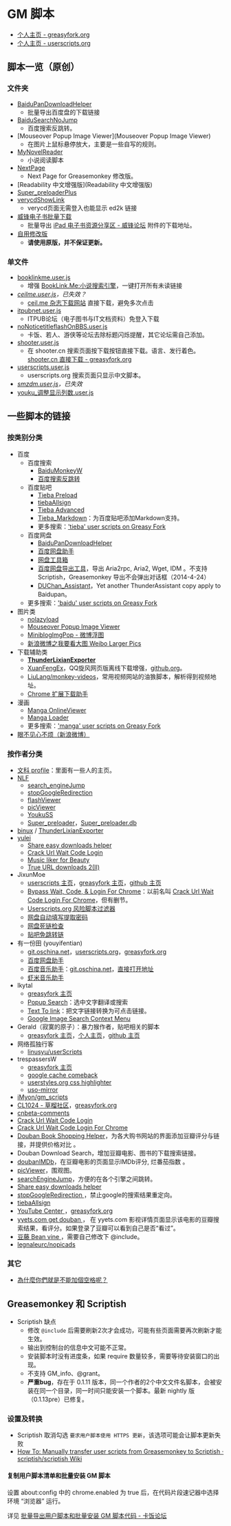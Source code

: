 GM 脚本
========

- [个人主页 - greasyfork.org][0]
- [个人主页 - userscripts.org][1]

脚本一览（原创）
---------------

### 文件夹

- [BaiduPanDownloadHelper](BaiduPanDownloadHelper)
    - 批量导出百度盘的下载链接
- [BaiduSearchNoJump](BaiduSearchNoJump)
	- 百度搜索反跳转。
- [Mouseover Popup Image Viewer](Mouseover Popup Image Viewer)
    - 在图片上鼠标悬停放大，主要是一些自写的规则。
- [MyNovelReader](MyNovelReader)
	- 小说阅读脚本
- [NextPage](NextPage)
	- Next Page for Greasemonkey 修改版。
- [Readability 中文增强版](Readability 中文增强版)
- [Super_preloaderPlus](Super_preloaderPlus)
- [verycdShowLink](verycdShowLink)
    - verycd页面无需登入也能显示 ed2k 链接
- [威锋电子书批量下载](威锋电子书批量下载)
    - 批量导出 [iPad 电子书资源分享区 - 威锋论坛][] 附件的下载地址。
- [自用修改版](自用修改版)
    - **请使用原版，并不保证更新。**

### 单文件

- [booklinkme.user.js](booklinkme.user.js)
    - 增强 [BookLink.Me:小说搜索引擎][]，一键打开所有未读链接
- *[ceilme.user.js](ceilme.user.js)，已失效？*
    - [ceil.me 杂志下载网站][3] 直接下载，避免多次点击
- [itpubnet.user.js](itpubnet.user.js)
    - ITPUB论坛（电子图书与IT文档资料）免登入下载
- [noNoticetitleflashOnBBS.user.js](noNoticetitleflashOnBBS.user.js)
    - 卡饭、若人、游侠等论坛去除标题闪烁提醒，其它论坛需自己添加。
- [shooter.user.js](shooter.user.js)
    - 在 shooter.cn 搜索页面按下载按钮直接下载。语言、发行着色。[shooter.cn 直接下载 - greasyfork.org][4]
- [userscripts.user.js](userscripts.user.js)
    - userscripts.org 搜索页面只显示中文脚本。
- *[smzdm.user.js](smzdm.user.js)，已失效*
- [youku_调整显示列数.user.js](youku_调整显示列数.user.js)


一些脚本的链接
-------------

### 按类别分类

- 百度
	- 百度搜索
	    - [BaiduMonkeyW][5]
	    - [百度搜索反跳转][6]
	- 百度贴吧
	    - [Tieba Preload][7]
	    - [tiebaAllsign][8]
	    - [Tieba Advanced][9]
	    - [Tieba_Markdown][10]：为百度贴吧添加Markdown支持。
	    - 更多搜索：['tieba' user scripts on Greasy Fork](https://greasyfork.org/scripts/search?q=tieba)
	- 百度网盘
	    - [BaiduPanDownloadHelper][11]
	    - [百度网盘助手][12]
	    - [网盘工具箱][13]
	    - [百度网盘导出工具][14]，导出 Aria2rpc, Aria2, Wget, IDM 。不支持 Scriptish，Greasemonkey 导出不会弹出对话框（2014-4-24）
	    - [DUChan_Assistant][15]，Yet another ThunderAssistant copy apply to Baidupan。
	- 更多搜索：['baidu' user scripts on Greasy Fork](https://greasyfork.org/scripts/search?q=baidu)
- 图片类
    - [nolazyload][16]
    - [Mouseover Popup Image Viewer][17]
    - [MiniblogImgPop - 微博浮图][18]
    - [新浪微博之我要看大图 Weibo Larger Pics][19]
- 下载辅助类
	- **[ThunderLixianExporter][78]**
	- [XuanFengEx](https://greasyfork.org/scripts/354-xuanfengex)，QQ旋风网页版离线下载增强，[github.org](https://github.com/rhyzx/xuanfeng-userscript)。
	- [LiuLang/monkey-videos][65]，常用视频网站的油㺅脚本，解析得到视频地址。
	- [Chrome 扩展下载助手][66]
- 漫画
	- [Manga OnlineViewer](https://greasyfork.org/scripts/1319-manga-onlineviewer)
	- [Manga Loader](https://greasyfork.org/scripts/692-manga-loader)
	- 更多搜索：['manga' user scripts on Greasy Fork](https://greasyfork.org/scripts/search?q=manga)
- [眼不见心不烦（新浪微博）][20]

### 按作者分类

- [文科 profile][21]：里面有一些人的主页。
- [NLF][22]
	- [search_engineJump][23]
	- [stopGoogleRedirection][24]
    - [flashViewer][25]
    - [picViewer][26]
    - [YoukuSS][27]
    - [Super_preloader][28]，[Super_preloader.db][29]
- [binux][30] / [ThunderLixianExporter][31]
- [yulei][32]
    - [Share easy downloads helper][33]
    - [Crack Url Wait Code Login][34]
    - [Music liker for Beauty][35]
    - [True URL downloads 2(Ⅱ)][36]
- JixunMoe
	- [userscripts 主页][37]，[greasyfork 主页][38]，[github 主页][39]
	- [Bypass Wait, Code, & Login For Chrome][40]：以前名叫 [Crack Url Wait Code Login For Chrome][41]，但有删节。
    - [Userscripts.org 风险脚本过滤器][42]
    - [网盘自动填写提取密码][43]
    - [网盘死链检查][44]
    - [贴吧免跳转链][45]
- 有一份田 (youyifentian)
	- [git.oschina.net][46]，[userscripts.org][47]，[greasyfork.org][48]
	- [百度网盘助手][49]
	- [百度音乐助手][50]：[git.oschina.net][51]，[直接打开地址][52]
	- [虾米音乐助手][53]
- lkytal
	- [greasyfork 主页][54]
	- [Popup Search][55]：选中文字翻译或搜索
	- [Text To link][56]：把文字链接转换为可点击链接。
	- [Google Image Search Context Menu][57]
- Gerald（寂寞的原子）：暴力猴作者，贴吧相关的脚本
	- [greasyfork 主页][58]，[个人主页][59]，[github 主页][60]
- 网络孤独行客
	- [linusyu/userScripts](https://github.com/linusyu/userScripts)
- trespassersW
	- [greasyfork 主页][61]
	- [google cache comeback][62]
	- [userstyles.org css highlighter][63]
	- [uso-mirror][64]
- [iMyon/gm_scripts](https://github.com/iMyon/gm_scripts)
- [CL1024 - 草榴社区][67]，[greasyfork.org][68]
- [cnbeta-comments][69]
- [Crack Url Wait Code Login][70]
- [Crack Url Wait Code Login For Chrome][71]
- [Douban Book Shopping Helper][72]，为各大购书网站的界面添加豆瓣评分与链接，并提供价格对比 。
- Douban Download Search，增加豆瓣电影、图书的下载搜索链接。
- [doubanIMDb][73]，在豆瓣电影的页面显示IMDb评分, 烂番茄指数 。
- [picViewer][74]，围观图。
- [searchEngineJump][75]，方便的在各个引擎之间跳转。
- [Share easy downloads helper ][76]
- [stopGoogleRedirection ][77]，禁止google的搜索结果重定向。
- [tiebaAllsign][79]
- [YouTube Center ][80]，[greasyfork.org][81]
- [yyets.com get douban ][82]， 在 yyets.com 影视详情页面显示该电影的豆瓣搜索结果，看评分。如果登录了豆瓣可以看到自己是否“看过”。
- [豆藤 Bean vine ][83]，需要自己修改下 @include。
- [legnaleurc/nopicads][84]

### 其它

- [為什麼你們就是不能加個空格呢？][85]


Greasemonkey 和 Scriptish
-------------------------

- Scriptish 缺点
	- 修改 `@include` 后需要刷新2次才会成功，可能有些页面需要再次刷新才能生效。
	- 输出到控制台的信息中文可能不正常。
	- 安装脚本时没有进度条，如果 require 数量较多，需要等待安装窗口的出现。
	- 不支持 GM_info、@grant。
	- **严重bug**，存在于 0.1.11 版本，同一个作者的2个中文文件名脚本，会被安装在同一个目录，同一时间只能安装一个脚本。最新 nightly 版（0.1.13pre）已修复。

### 设置及转换

- Scriptish 取消勾选 `要求用户脚本使用 HTTPS 更新`，该选项可能会让脚本更新失败
- [How To: Manually transfer user scripts from Greasemonkey to Scriptish · scriptish/scriptish Wiki][86]

#### 复制用户脚本清单和批量安装 GM 脚本

设置 about:config 中的 chrome.enabled 为 true 后，在代码片段速记器中选择环境 “浏览器” 运行。

详见 [批量导出用户脚本和批量安装 GM 脚本代码 - 卡饭论坛](http://bbs.kafan.cn/thread-1747445-1-1.html)


[BookLink.Me:小说搜索引擎]: http://booklink.me/
[iPad 电子书资源分享区 - 威锋论坛]: http://bbs.feng.com/thread-htm-fid-224.html

[0]: https://greasyfork.org/users/145-ywzhaiqi
[1]: http://userscripts.org:8080/users/138842/scripts
[2]: http://userscripts.org:8080/scripts/show/165951
[3]: http://www.ceil.me/
[4]: https://greasyfork.org/scripts/304
[5]: http://userscripts.org/scripts/show/131861
[6]: http://userscripts.org/scripts/show/161812
[7]: http://userscripts.org/scripts/show/423917
[8]: http://userscripts.org/scripts/show/141939
[9]: http://userscripts.org/scripts/show/152918
[10]: https://greasyfork.org/scripts/1921-tieba-markdown
[11]: http://userscripts.org:8080/scripts/show/162138
[12]: https://greasyfork.org/scripts/986-%E7%99%BE%E5%BA%A6%E7%BD%91%E7%9B%98%E5%8A%A9%E6%89%8B
[13]: http://userscripts.org:8080/scripts/show/159911
[14]: http://userscripts.org:8080/scripts/show/178301
[15]: http://userscripts.org:8080/scripts/show/141767
[16]: http://userscripts.org/scripts/show/151249
[17]: http://userscripts.org/scripts/show/109262
[18]: http://userscripts.org/scripts/show/83994
[19]: http://userscripts.org/scripts/show/173273
[20]: https://greasyfork.org/scripts/1708-%E7%9C%BC%E4%B8%8D%E8%A7%81%E5%BF%83%E4%B8%8D%E7%83%A6-%E6%96%B0%E6%B5%AA%E5%BE%AE%E5%8D%9A/
[21]: https://greasyfork.org/users/54-%E6%96%87%E7%A7%91
[22]: http://userscripts.org:8080/users/202260/scripts
[23]: http://userscripts.org:8080/scripts/show/84970
[24]: http://userscripts.org:8080/scripts/show/186798
[25]: http://userscripts.org:8080/scripts/show/187351
[26]: http://userscripts.org:8080/scripts/show/105741
[27]: http://userscripts.org:8080/scripts/show/84972
[28]: http://userscripts.org:8080/scripts/show/84937
[29]: http://userscripts.org:8080/scripts/show/93080
[30]: https://github.com/binux
[31]: https://github.com/binux/ThunderLixianExporter
[32]: http://userscripts.org:8080/users/494707/scripts
[33]: http://userscripts.org:8080/scripts/show/155175
[34]: http://userscripts.org:8080/scripts/show/153190
[35]: http://userscripts.org:8080/scripts/show/161719
[36]: http://userscripts.org:8080/scripts/show/157556
[37]: http://userscripts.org:8080/users/474953/scripts
[38]: https://greasyfork.org/users/44-jixunmoe
[39]: https://github.com/JixunMoe
[40]: https://greasyfork.org/scripts/125-bypass-wait-code-login-for-chrome
[41]: http://userscripts.org:8080/scripts/show/157621
[42]: http://userscripts.org:8080/scripts/show/164600
[43]: https://greasyfork.org/scripts/1002-%E7%BD%91%E7%9B%98%E8%87%AA%E5%8A%A8%E5%A1%AB%E5%86%99%E6%8F%90%E5%8F%96%E5%AF%86%E7%A0%81
[44]: https://greasyfork.org/scripts/1262-%E7%BD%91%E7%9B%98%E6%AD%BB%E9%93%BE%E6%A3%80%E6%9F%A5
[45]: https://greasyfork.org/scripts/126-%E8%B4%B4%E5%90%A7%E5%85%8D%E8%B7%B3%E8%BD%AC%E9%93%BE
[46]: http://git.oschina.net/youyifentian
[47]: http://userscripts.org:8080/users/528225/scripts
[48]: https://greasyfork.org/users/297-%E6%9C%89%E4%B8%80%E4%BB%BD%E7%94%B0
[49]: https://greasyfork.org/scripts/986-%E7%99%BE%E5%BA%A6%E7%BD%91%E7%9B%98%E5%8A%A9%E6%89%8B
[50]: https://greasyfork.org/scripts/483-%E7%99%BE%E5%BA%A6%E9%9F%B3%E4%B9%90%E5%8A%A9%E6%89%8B
[51]: http://git.oschina.net/youyifentian/script_baidumusic
[52]: http://git.oschina.net/youyifentian/script_baidumusic/raw/master/baidumusicscript.js
[53]: https://greasyfork.org/scripts/987-%E8%99%BE%E7%B1%B3%E9%9F%B3%E4%B9%90%E5%8A%A9%E6%89%8B
[54]: https://greasyfork.org/users/152-lkytal
[55]: https://greasyfork.org/scripts/340-popup-search
[56]: https://greasyfork.org/scripts/342-text-to-link
[57]: https://greasyfork.org/scripts/344-google-image-search-context-menu
[58]: https://greasyfork.org/users/48-gerald
[59]: http://geraldl.ml/
[60]: https://github.com/gera2ld
[61]: https://greasyfork.org/users/5-trespassersw
[62]: https://greasyfork.org/scripts/725-google-cache-comeback
[63]: https://greasyfork.org/scripts/41-userstyles-org-css-highlighter
[64]: https://greasyfork.org/scripts/2222-uso-mirror
[65]: https://github.com/LiuLang/monkey-videos
[66]: http://userscripts.org:8080/scripts/show/156472
[67]: http://userscripts.org:8080/scripts/show/151695
[68]: https://greasyfork.org/scripts/1983-cl1024
[69]: http://userscripts.org:8080/scripts/show/152818
[70]: http://userscripts.org:8080/scripts/show/153190
[71]: http://userscripts.org:8080/scripts/show/157621
[72]: http://userscripts.org:8080/scripts/show/172327
[73]: http://userscripts.org:8080/scripts/show/103552
[74]: http://userscripts.org:8080/scripts/show/105741
[75]: http://userscripts.org:8080/scripts/show/84970
[76]: http://userscripts.org:8080/scripts/show/155175
[77]: http://userscripts.org:8080/scripts/show/186798
[78]: http://binux.github.io/ThunderLixianExporter/
[79]: https://greasyfork.org/scripts/152-tiebaallsign
[80]: http://userscripts.org:8080/scripts/show/114002
[81]: https://greasyfork.org/scripts/943-youtube-center
[82]: http://userscripts.org:8080/scripts/show/131503
[83]: http://userscripts.org:8080/scripts/show/49911
[84]: https://github.com/legnaleurc/nopicads
[85]: https://greasyfork.org/scripts/2185-%E7%82%BA%E4%BB%80%E9%BA%BC%E4%BD%A0%E5%80%91%E5%B0%B1%E6%98%AF%E4%B8%8D%E8%83%BD%E5%8A%A0%E5%80%8B%E7%A9%BA%E6%A0%BC%E5%91%A2
[86]: https://github.com/scriptish/scriptish/wiki/How-To%3A--Manually-transfer-user-scripts-from-Greasemonkey-to-Scriptish
